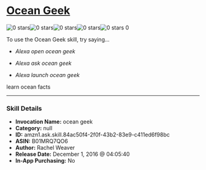 # [Ocean Geek](http://alexa.amazon.com/#skills/amzn1.ask.skill.84ac50f4-2f0f-43b2-83e9-c411ed6f98bc)
![0 stars](../../images/ic_star_border_black_18dp_1x.png)![0 stars](../../images/ic_star_border_black_18dp_1x.png)![0 stars](../../images/ic_star_border_black_18dp_1x.png)![0 stars](../../images/ic_star_border_black_18dp_1x.png)![0 stars](../../images/ic_star_border_black_18dp_1x.png) 0

To use the Ocean Geek skill, try saying...

* *Alexa open ocean geek*

* *Alexa ask ocean geek*

* *Alexa launch ocean geek*

learn ocean facts

***

### Skill Details

* **Invocation Name:** ocean geek
* **Category:** null
* **ID:** amzn1.ask.skill.84ac50f4-2f0f-43b2-83e9-c411ed6f98bc
* **ASIN:** B01MRQ7QO6
* **Author:** Rachel Weaver
* **Release Date:** December 1, 2016 @ 04:05:40
* **In-App Purchasing:** No

